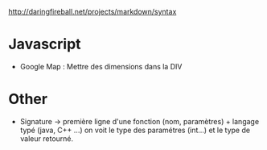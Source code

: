 http://daringfireball.net/projects/markdown/syntax

# Javascript

* Google Map : Mettre des dimensions dans la DIV

# Other
* Signature -> première ligne d'une fonction (nom, paramètres) + langage typé (java, C++ ...) on voit le type des paramétres (int...) et le type de valeur retourné.
